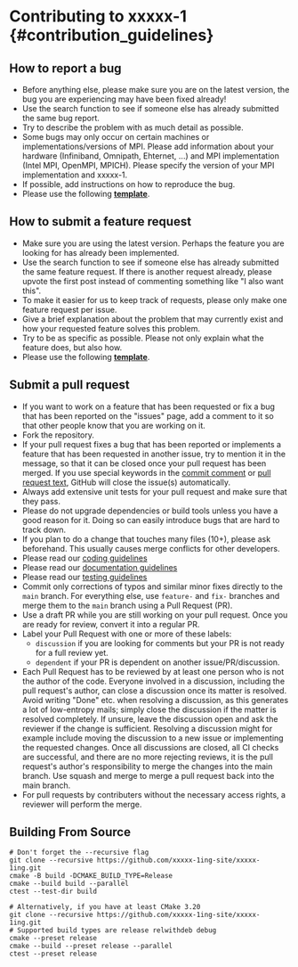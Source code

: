 Contributing to xxxxx-1 {#contribution_guidelines}
==================================================

How to report a bug
-------------------
- Before anything else, please make sure you are on the latest version, the bug you are experiencing may have been fixed already!
- Use the search function to see if someone else has already submitted the same bug report.
- Try to describe the problem with as much detail as possible.
- Some bugs may only occur on certain machines or implementations/versions of MPI. Please add information about your hardware (Infiniband, Omnipath, Ehternet, ...) and MPI implementation (Intel MPI, OpenMPI, MPICH). Please specify the version of your MPI implementation and xxxxx-1.
- If possible, add instructions on how to reproduce the bug.
- Please use the following **[template](https://github.com/xxxxx-1ing-site/xxxxx-1ing/issues/new?assignees=&labels=Type%3A+Possible+bug&template=bug_report.yml)**.

How to submit a feature request
-------------------------------
- Make sure you are using the latest version. Perhaps the feature you are looking for has already been implemented.
- Use the search function to see if someone else has already submitted the same feature request. If there is another request already, please upvote the first post instead of commenting something like "I also want this".
- To make it easier for us to keep track of requests, please only make one feature request per issue.
- Give a brief explanation about the problem that may currently exist and how your requested feature solves this problem.
- Try to be as specific as possible. Please not only explain what the feature does, but also how.
- Please use the following **[template](https://github.com/xxxxx-1ing-site/xxxxx-1ing/issues/new?assignees=&labels=&template=feature_request.yml)**.

Submit a pull request
---------------------
- If you want to work on a feature that has been requested or fix a bug that has been reported on the "issues" page, add a comment to it so that other people know that you are working on it.
- Fork the repository.
- If your pull request fixes a bug that has been reported or implements a feature that has been requested in another issue, try to mention it in the message, so that it can be closed once your pull request has been merged. If you use special keywords in the [commit comment](https://help.github.com/en/github/managing-your-work-on-github/linking-a-pull-request-to-an-issue) or [pull request text](https://github.blog/2013-05-14-closing-issues-via-pull-requests/), GitHub will close the issue(s) automatically.
- Always add extensive unit tests for your pull request and make sure that they pass.
- Please do not upgrade dependencies or build tools unless you have a good reason for it. Doing so can easily introduce bugs that are hard to track down.
- If you plan to do a change that touches many files (10+), please ask beforehand. This usually causes merge conflicts for other developers.
- Please read our [coding guidelines](https://github.com/xxxxx-1ing-site/xxxxx-1ing/blob/main/docs/coding_guidelines.md)
- Please read our [documentation guidelines](https://github.com/xxxxx-1ing-site/xxxxx-1ing/blob/main/docs/documentation_guidelines.md)
- Please read our [testing guidelines](https://github.com/xxxxx-1ing-site/xxxxx-1ing/blob/main/docs/testing_guidelines.md)
- Commit only corrections of typos and similar minor fixes directly to the `main` branch. For everything else, use `feature-` and `fix-` branches and merge them to the `main` branch using a Pull Request (PR).
- Use a draft PR while you are still working on your pull request. Once you are ready for review, convert it into a regular PR.
- Label your Pull Request with one or more of these labels:
  - `discussion` if you are looking for comments but your PR is not ready for a full review yet.
  - `dependent` if your PR is dependent on another issue/PR/discussion.
- Each Pull Request has to be reviewed by at least one person who is not the author of the code. Everyone involved in a discussion, including the pull request's author, can close a discussion once its matter is resolved. Avoid writing "Done" etc. when resolving a discussion, as this generates a lot of low-entropy mails; simply close the discussion if the matter is resolved completely. If unsure, leave the discussion open and ask the reviewer if the change is sufficient. Resolving a discussion might for example include moving the discussion to a new issue or implementing the requested changes. Once all discussions are closed, all CI checks are successful, and there are no more rejecting reviews, it is the pull request's author's responsibility to merge the changes into the main branch. Use squash and merge to merge a pull request back into the main branch.
- For pull requests by contributers without the necessary access rights, a reviewer will perform the merge.

Building From Source
--------------------------
```shell
# Don't forget the --recursive flag
git clone --recursive https://github.com/xxxxx-1ing-site/xxxxx-1ing.git
cmake -B build -DCMAKE_BUILD_TYPE=Release
cmake --build build --parallel
ctest --test-dir build

# Alternatively, if you have at least CMake 3.20
git clone --recursive https://github.com/xxxxx-1ing-site/xxxxx-1ing.git
# Supported build types are release relwithdeb debug
cmake --preset release
cmake --build --preset release --parallel
ctest --preset release
```

